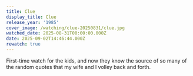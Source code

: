 ```yaml
---
title: Clue
display_title: Clue
release_year: '1985'
cover_image: /watching/clue-20250831/clue.jpg
watched_date: 2025-08-31T00:00:00.000Z
date: 2025-09-02T14:46:44.000Z
rewatch: true
---
```

First-time watch for the kids, and now they know the source of so many of the random quotes that my wife and I volley back and forth.
